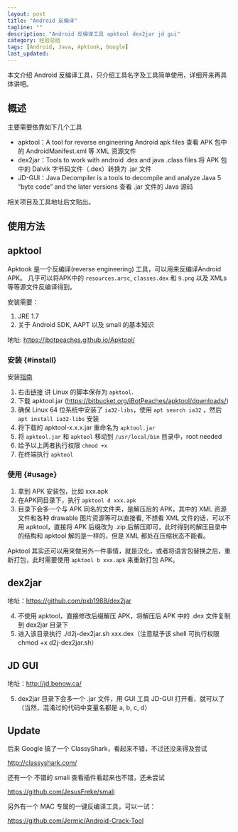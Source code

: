```yaml
---
layout: post
title: "Android 反编译"
tagline: ""
description: "Android 反编译工具 apktool dex2jar jd gui"
category: 经验总结
tags: [Android, Java, Apktook, Google]
last_updated: 
---
```



本文介绍 Android 反编译工具，只介绍工具名字及工具简单使用，详细开来再具体讲吧。

## 概述
主要需要依靠如下几个工具

- apktool：A tool for reverse engineering Android apk files 查看 APK 包中的 AndroidManifest.xml 等 XML 资源文件
- dex2jar：Tools to work with android .dex and java .class files 将 APK 包中的 Dalvik 字节码文件（.dex）转换为 .jar 文件
- JD-GUI：Java Decompiler is a tools to decompile and analyze Java 5 “byte code” and the later versions 查看 .jar 文件的 Java 源码

相关项目及工具地址后文贴出。

## 使用方法

## apktool
Apktook 是一个反编译(reverse engineering) 工具，可以用来反编译Android APK。 几乎可以将APK中的 `resources.arsc`, `classes.dex` 和 `9.png` 以及 XMLs 等等源文件反编译得到。

安装需要：

1. JRE 1.7
2. 关于 Android SDK, AAPT 以及 smali 的基本知识

地址: <https://ibotpeaches.github.io/Apktool/>

### 安装 {#install}

安装[指南](https://ibotpeaches.github.io/Apktool/install/)

1. 右击[链接](https://raw.githubusercontent.com/iBotPeaches/Apktool/master/scripts/linux/apktool) 讲 Linux 的脚本保存为 `apktool`.
2. 下载 apktool.jar (https://bitbucket.org/iBotPeaches/apktool/downloads/)
3. 确保 Linux 64 位系统中安装了 `ia32-libs`，使用 `apt search ia32` ，然后 `apt install ia32-libs` 安装
4. 将下载的 apktool-x.x.x.jar 重命名为 `apktool.jar`
5. 将 `apktool.jar` 和 `apktool` 移动到 `/usr/local/bin` 目录中，root needed
6. 给予以上两者执行权限 `chmod +x`
7. 在终端执行 `apktool`

### 使用 {#usage}

1. 拿到 APK 安装包，比如 xxx.apk
2. 在APK同目录下，执行 `apktool d xxx.apk`
3. 目录下会多一个与 APK 同名的文件夹，是解压后的 APK，其中的 XML 资源文件和各种 drawable 图片资源等可以直接看, 不想看 XML 文件的话，可以不用 apktool，直接将 APK 后缀改为 .zip 后解压即可，此时得到的解压目录中的结构和 apktool 解的是一样的，但是 XML 都处在压缩状态不能看。


Apktool 其实还可以用来做另外一件事情，就是汉化，或者将语言包替换之后，重新打包，此时需要使用 `apktool b xxx.apk` 来重新打包 APK。

## dex2jar

地址：<https://github.com/pxb1988/dex2jar>

4. 不使用 apktool，直接修改后缀解压 APK，将解压后 APK 中的 .dex 文件复制到 dex2jar 目录下
5. 进入该目录执行 ./d2j-dex2jar.sh xxx.dex（注意赋予该 shell 可执行权限 chmod +x d2j-dex2jar.sh）

## JD GUI

地址：<http://jd.benow.ca/>

5. dex2jar 目录下会多一个 .jar 文件，用 GUI 工具 JD-GUI 打开看，就可以了（当然，混淆过的代码中变量名都是 a, b, c, d）


## Update

后来 Google 搞了一个 ClassyShark，看起来不错，不过还没来得及尝试

<http://classyshark.com/>

还有一个 不错的 smali 查看插件看起来也不错，还未尝试

<https://github.com/JesusFreke/smali>

另外有一个 MAC 专属的一键反编译工具，可以一试：

<https://github.com/Jermic/Android-Crack-Tool>